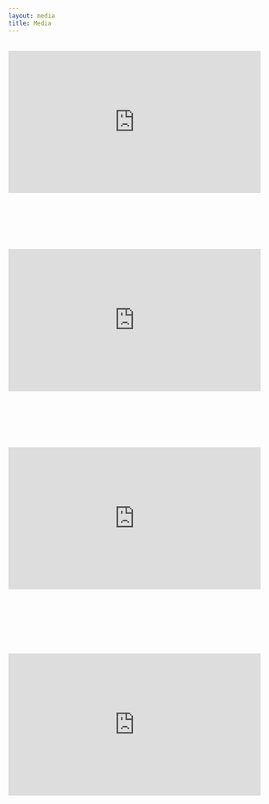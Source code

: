 ```yaml
---
layout: media
title: Media
---
```

<div style="position:relative;padding-top:56.35%;margin-bottom: 8em;margin-top: 2rem;">
  <iframe src="https://player.vimeo.com/video/367041487?color=f2f2f2&byline=0&portrait=0" frameborder="0" allowfullscreen
    style="position:absolute;top:0;left:0;width:100%;height:100%;"></iframe>
</div>

<div style="position:relative;padding-top:56.35%;margin-bottom: 8em;margin-top: 2rem;">
  <iframe src="https://player.vimeo.com/video/377564263?color=f2f2f2&byline=0&portrait=0" frameborder="0" allowfullscreen
    style="position:absolute;top:0;left:0;width:100%;height:100%;"></iframe>
</div>

<div style="position:relative;padding-top:56.35%;margin-bottom: 8em;margin-top: 2rem;">
  <iframe src="https://player.vimeo.com/video/330423794?color=f2f2f2&byline=0&portrait=0" frameborder="0" allowfullscreen
    style="position:absolute;top:0;left:0;width:100%;height:100%;"></iframe>
</div>

<div style="position:relative;padding-top:56.35%;margin-bottom: 8em;margin-top: 8rem;">
  <iframe src="https://player.vimeo.com/video/308244102?color=f2f2f2&byline=0&portrait=0" frameborder="0" allowfullscreen
    style="position:absolute;top:0;left:0;width:100%;height:100%;"></iframe>
</div>
